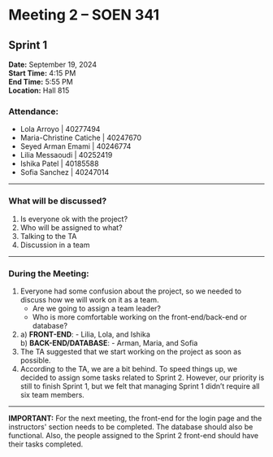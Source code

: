 # Meeting 2 – SOEN 341  
## Sprint 1

**Date:** September 19, 2024  
**Start Time:** 4:15 PM  
**End Time:** 5:55 PM  
**Location:** Hall 815

### Attendance:
- Lola Arroyo | 40277494
- Maria-Christine Catiche | 40247670
- Seyed Arman Emami | 40246774
- Lilia Messaoudi | 40252419
- Ishika Patel | 40185588
- Sofia Sanchez | 40247014

---

### What will be discussed?
1. Is everyone ok with the project?
2. Who will be assigned to what?
3. Talking to the TA
4. Discussion in a team

---

### During the Meeting:
1. Everyone had some confusion about the project, so we needed to discuss how we will work on it as a team.
    - Are we going to assign a team leader?
    - Who is more comfortable working on the front-end/back-end or database?
2. a) **FRONT-END**: - Lilia, Lola, and Ishika  
   b) **BACK-END/DATABASE**:   - Arman, Maria, and Sofia  
3. The TA suggested that we start working on the project as soon as possible.
4. According to the TA, we are a bit behind. To speed things up, we decided to assign some tasks related to Sprint 2. However, our priority is still to finish Sprint 1, but we felt that managing Sprint 1 didn’t require all six team members. 

---

**IMPORTANT:** For the next meeting, the front-end for the login page and the instructors' section needs to be completed. The database should also be functional. Also, the people assigned to the Sprint 2 front-end should have their tasks completed.

